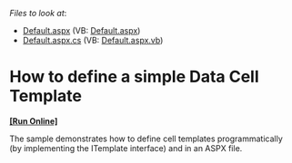 <!-- default file list -->
*Files to look at*:

* [Default.aspx](./CS/Default.aspx) (VB: [Default.aspx](./VB/Default.aspx))
* [Default.aspx.cs](./CS/Default.aspx.cs) (VB: [Default.aspx.vb](./VB/Default.aspx.vb))
<!-- default file list end -->
# How to define a simple Data Cell Template
<!-- run online -->
**[[Run Online]](https://codecentral.devexpress.com/e219/)**
<!-- run online end -->


<p>The sample demonstrates how to define cell templates programmatically (by implementing the ITemplate interface) and in an ASPX file.</p>

<br/>


